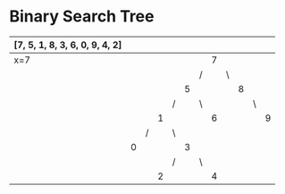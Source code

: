 # Binary Search Tree
|  [7, 5, 1, 8, 3, 6, 0, 9, 4, 2]   |  |  |     |  |  |  |  |  |  |  |  |
|--           |--|--|-    |- |- |- |- |- |- |- |- |
|   x=7          |  |  |     |  |  |  | 7|  |  |  |  |  
|             |  |  |     |  |  | /|  |\ |  |  |  | 
|           |  |  |     |  | 5|  |  |  |8 |  |  | 
|             |  |  |     | /|  |\ |  |  |  |\ |  | 
|             |  |  | 1   |  |  |  |6 |  |  |  | 9|
|             |  | /|     |\ |  |  |  |  |  |  |  |
|             | 0|  |     |  | 3|  |  |  |  |  |  |
|             |  |  |     | /|  |\ |  |  |  |  |  |
|| |  |2| |  |  |4 |  |  |  |  |
